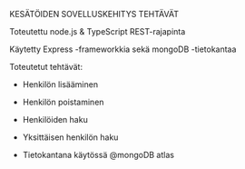 KESÄTÖIDEN SOVELLUSKEHITYS TEHTÄVÄT

Toteutettu node.js & TypeScript REST-rajapinta

Käytetty Express -frameworkkia sekä mongoDB -tietokantaa

Toteutetut tehtävät:

- Henkilön lisääminen

- Henkilön poistaminen

- Henkilöiden haku

- Yksittäisen henkilön haku

- Tietokantana käytössä @mongoDB atlas
